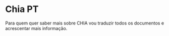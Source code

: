 # Chia PT
Para quem quer saber mais sobre CHIA vou traduzir todos os documentos e acrescentar mais informação.
